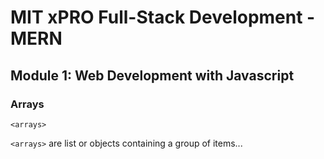 <!-- JavaScript - MIT xPRO  -->

# MIT xPRO Full-Stack Development - MERN

## Module 1: Web Development with Javascript

### Arrays
```
<arrays>
```
`<arrays>` are list or objects containing a group of items...
